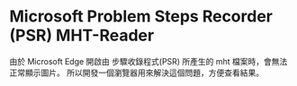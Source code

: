 # Microsoft Problem Steps Recorder (PSR) MHT-Reader

由於 Microsoft Edge 開啟由 步驟收錄程式(PSR) 所產生的 mht 檔案時，會無法正常顯示圖片。
所以開發一個瀏覽器用來解決這個問題，方便查看結果。
